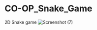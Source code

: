 # CO-OP_Snake_Game
 2D Snake game
![Screenshot (7)](https://user-images.githubusercontent.com/95414680/175923659-b8e2c1ce-c817-44b3-8d66-189e4de787bc.png)